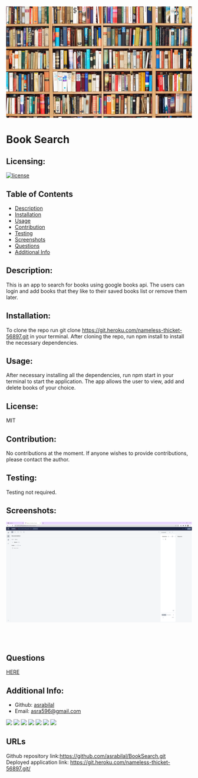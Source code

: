 ![Booksearch](./assests/books.png)

# Book Search
  ## Licensing:
  [![license](https://img.shields.io/badge/license-MIT-blue)](https://shields.io)
  ## Table of Contents 
  - [Description](#description)
  - [Installation](#installation)
  - [Usage](#usage)
  - [Contribution](#contribution)
  - [Testing](#testing)
  - [Screenshots](#screenshots)
  - [Questions](#questions)
  - [Additional Info](#additional-info)
 
 
  ## Description:
  This is an app to search for books using google books api. The users can login and add books that they like to their saved books list or remove them later.
  ## Installation:
  To clone the repo run git clone https://git.heroku.com/nameless-thicket-56897.git in your terminal. After cloning the repo, run npm install to install the necessary dependencies.
  ## Usage:
  After necessary  installing all the dependencies, run npm start in your terminal to start the application.
  The app allows the user to view, add and delete books of your choice.
  ## License:
  MIT
  ## Contribution:
  No contributions at the moment. If anyone wishes to provide contributions, please contact the author.
  ## Testing:
  Testing not required.
  ## Screenshots:
   ![001](assests/001.png)<br>
   ![]()<br>
   ![]()<br>
   ![]()

  ## Questions
  [HERE](https://github.com/asrabilal)

   
  
  ## Additional Info:
  - Github: [asrabilal](https://github.com/asrabilal/BookSearch.git)
  - Email: asra596@gmail.com 

  <p>
    <img src="https://img.shields.io/badge/-HTML/CSS-neon" />
    <img src="https://img.shields.io/badge/-Graphql-lightgrey" />
    <img src="https://img.shields.io/badge/-JavaScript-purple" />
    <img src="https://img.shields.io/badge/-Node-green" />
    <img src="https://img.shields.io/badge/-MERN-blue" />
    <img src="https://img.shields.io/badge/-npm-yellow" />
    <img src="https://img.shields.io/badge/-API-orange" />
</p>

## URLs
Github repository link:https://github.com/asrabilal/BookSearch.git <br>
Deployed application link: https://git.heroku.com/nameless-thicket-56897.git/ <br>
